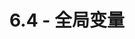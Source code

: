 ---
title: 6.4 - 全局变量
alias: 6.4 - 全局变量
origin: /Introduction-to-global-variables/
origin_title: "6.4 — Introduction to global variables"
time: 2021-4-20
type: translation
tags:
- 
---